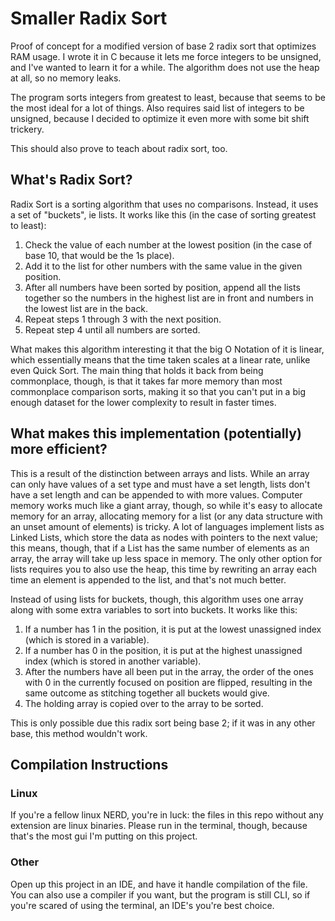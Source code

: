 # Smaller Radix Sort
Proof of concept for a modified version of base 2 radix sort that optimizes RAM usage. I wrote it in C because it lets me force integers to be unsigned, and I've wanted to learn it for a while. The algorithm does not use the heap at all, so no memory leaks.

The program sorts integers from greatest to least, because that seems to be the most ideal for a lot of things. Also requires said list of integers to be unsigned, because I decided to optimize it even more with some bit shift trickery.

This should also prove to teach about radix sort, too.

## What's Radix Sort?
Radix Sort is a sorting algorithm that uses no comparisons. Instead, it uses a set of "buckets", ie lists. It works like this (in the case of sorting greatest to least):

1. Check the value of each number at the lowest position (in the case of base 10, that would be the 1s place).
2. Add it to the list for other numbers with the same value in the given position.
3. After all numbers have been sorted by position, append all the lists together so the numbers in the highest list are in front and numbers in the lowest list are in the back.
4. Repeat steps 1 through 3 with the next position.
5. Repeat step 4 until all numbers are sorted.

What makes this algorithm interesting it that the big O Notation of it is linear, which essentially means that the time taken scales at a linear rate, unlike even Quick Sort. The main thing that holds it back from being commonplace, though, is that it takes far more memory than most commonplace comparison sorts, making it so that you can't put in a big enough dataset for the lower complexity to result in faster times.

## What makes this implementation (potentially) more efficient?
This is a result of the distinction between arrays and lists. While an array can only have values of a set type and must have a set length, lists don't have a set length and can be appended to with more values. Computer memory works much like a giant array, though, so while it's easy to allocate memory for an array, allocating memory for a list (or any data structure with an unset amount of elements) is tricky. A lot of languages implement lists as Linked Lists, which store the data as nodes with pointers to the next value; this means, though, that if a List has the same number of elements as an array, the array will take up less space in memory. The only other option for lists requires you to also use the heap, this time by rewriting an array each time an element is appended to the list, and that's not much better.

Instead of using lists for buckets, though, this algorithm uses one array along with some extra variables to sort into buckets. It works like this:

1. If a number has 1 in the position, it is put at the lowest unassigned index (which is stored in a variable).
2. If a number has 0 in the position, it is put at the highest unassigned index (which is stored in another variable).
3. After the numbers have all been put in the array, the order of the ones with 0 in the currently focused on position are flipped, resulting in the same outcome as stitching together all buckets would give.
4. The holding array is copied over to the array to be sorted.

This is only possible due this radix sort being base 2; if it was in any other base, this method wouldn't work.

## Compilation Instructions
### Linux
If you're a fellow linux NERD, you're in luck: the files in this repo without any extension are linux binaries. Please run in the terminal, though, because that's the most gui I'm putting on this project.
### Other
Open up this project in an IDE, and have it handle compilation of the file. You can also use a compiler if you want, but the program is still CLI, so if you're scared of using the terminal, an IDE's you're best choice. 
